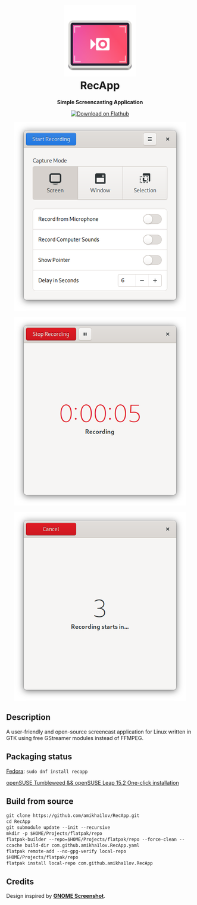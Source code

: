 <h1 align="center">
	<img src="data/com.github.amikha1lov.RecApp.svg" alt="RecApp" width="192" height="192"/><br>
	RecApp
</h1>


<p align="center"><strong>Simple Screencasting Application</strong></p>

<p align="center">
  <a href="https://flathub.org/apps/details/com.github.amikha1lov.RecApp"><img width="200" alt="Download on Flathub" src="https://flathub.org/assets/badges/flathub-badge-en.png"/></a>
</p>

<p align="center">
  <img src="screenshots/RecApp-screenshot.png"/>
</p>

<p align="center">
  <img src="screenshots/RecApp-screenshot2.png"/>
</p>

<p align="center">
  <img src="screenshots/RecApp-screenshot3.png"/>
</p>


## Description
A user-friendly and open-source screencast application for Linux written in GTK using free GStreamer modules instead of FFMPEG.


## Packaging status

[Fedora](https://src.fedoraproject.org/rpms/recapp): `sudo dnf install recapp`

[openSUSE Tumbleweed && openSUSE Leap 15.2 One-click installation](https://software.opensuse.org//download.html?project=GNOME%3AApps&package=recapp)


## Build from source

```
git clone https://github.com/amikha1lov/RecApp.git
cd RecApp
git submodule update --init --recursive
mkdir -p $HOME/Projects/flatpak/repo
flatpak-builder --repo=$HOME/Projects/flatpak/repo --force-clean --ccache build-dir com.github.amikha1lov.RecApp.yaml
flatpak remote-add --no-gpg-verify local-repo $HOME/Projects/flatpak/repo
flatpak install local-repo com.github.amikha1lov.RecApp
```

## Credits
Design inspired by **[GNOME Screenshot](https://gitlab.gnome.org/GNOME/gnome-screenshot/)**.
